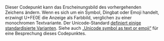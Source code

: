 Dieser Codepunkt kann das Erscheinungsbild des vorhergehenden Zeichens ändern.
Wenn es sich um ein Symbol, Dingbat oder Emoji handelt, erzwingt U+FE0E die
Anzeige als Farbbild, verglichen zu einer monochromen Textvariante. Der
Unicode-Standard [definiert einige standardisierte Varianten](http://www.unicode.org/Public/7.0.0/ucd/StandardizedVariants.html).
Siehe auch [„Unicode symbol as text or emoji“](http://mts.io/2015/04/21/unicode-symbol-render-text-emoji/)
für eine Besprechung dieses Codepunktes.

